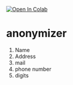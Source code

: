 [![Open In Colab](https://colab.research.google.com/assets/colab-badge.svg)](https://colab.research.google.com/github/shitkov/anonymizer/blob/main/anonymizer.ipynb)
# anonymizer
1. Name
2. Address
3. mail
4. phone number
5. digits
